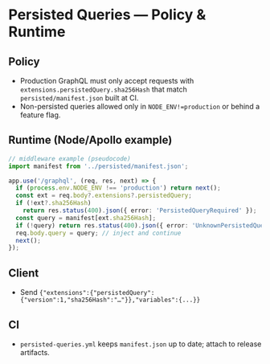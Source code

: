 # Persisted Queries — Policy & Runtime

## Policy

- Production GraphQL must only accept requests with `extensions.persistedQuery.sha256Hash` that match `persisted/manifest.json` built at CI.
- Non-persisted queries allowed only in `NODE_ENV!=production` or behind a feature flag.

## Runtime (Node/Apollo example)

```ts
// middleware example (pseudocode)
import manifest from '../persisted/manifest.json';

app.use('/graphql', (req, res, next) => {
  if (process.env.NODE_ENV !== 'production') return next();
  const ext = req.body?.extensions?.persistedQuery;
  if (!ext?.sha256Hash)
    return res.status(400).json({ error: 'PersistedQueryRequired' });
  const query = manifest[ext.sha256Hash];
  if (!query) return res.status(400).json({ error: 'UnknownPersistedQuery' });
  req.body.query = query; // inject and continue
  next();
});
```

## Client

- Send `{"extensions":{"persistedQuery":{"version":1,"sha256Hash":"…"}},"variables":{...}}`

## CI

- `persisted-queries.yml` keeps `manifest.json` up to date; attach to release artifacts.
